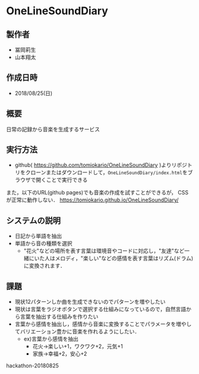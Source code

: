 # OneLineSoundDiary

## 製作者

- 冨岡莉生
- 山本翔太

## 作成日時

- 2018/08/25(日)

## 概要

日常の記録から音楽を生成するサービス

## 実行方法

- github( https://github.com/tomiokario/OneLineSoundDiary )よりリポジトリをクローンまたはダウンロードして，`OneLineSoundDiary/index.html`をブラウザで開くことで実行できる

また，以下のURL(github pages)でも音楽の作成を試すことができるが， CSSが正常に動作しない．
https://tomiokario.github.io/OneLineSoundDiary/



## システムの説明

- 日記から単語を抽出
- 単語から音の種類を選択
  - "花火"などの場所を表す言葉は環境音やコードに対応し，"友達"など一緒にいた人はメロディ，"楽しい"などの感情を表す言葉はリズム(ドラム)に変換されます．



## 課題

- 現状12パターンしか曲を生成できないのでパターンを増やしたい
- 現状は言葉をラジオボタンで選択する仕組みになっているので，自然言語から言葉を抽出する仕組みを作りたい
- 言葉から感情を抽出し，感情から音楽に変換することでパラメータを増やしてバリエーション豊かに音楽を作れるようにしたい．
  - ex)言葉から感情を抽出
    - 花火→楽しい+1，ワクワク+2，元気+1
    - 家族→幸福+2，安心+2



hackathon-20180825
